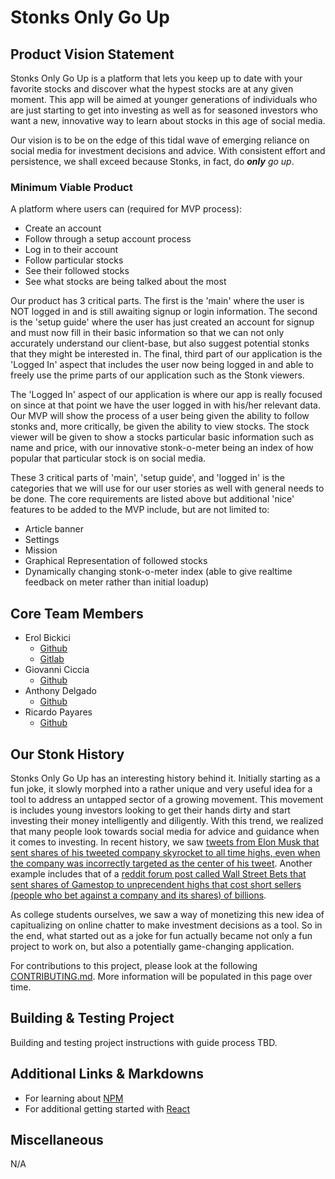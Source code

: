 # Stonks Only Go Up
## Product Vision Statement
Stonks Only Go Up is a platform that lets you keep up to date with your favorite stocks and discover what the hypest stocks are at any given moment. This app will be aimed at younger generations of individuals who are just starting to get into investing as well as for seasoned investors who want a new, innovative way to learn about stocks in this age of social media.

Our vision is to be on the edge of this tidal wave of emerging reliance on social media for investment decisions and advice. With consistent effort and persistence, we shall exceed because Stonks, in fact, do ****only*** go up*.

### Minimum Viable Product
A platform where users can (required for MVP process): 
* Create an account
* Follow through a setup account process
* Log in to their account
* Follow particular stocks
* See their followed stocks
* See what stocks are being talked about the most

Our product has 3 critical parts. The first is the 'main' where the user is NOT logged in and is still awaiting signup or login information. The second is the 'setup guide' where the user has just created an account for signup and must now fill in their basic information so that we can not only accurately understand our client-base, but also suggest potential stonks that they might be interested in. The final, third part of our application is the 'Logged In' aspect that includes the user now being logged in and able to freely use the prime parts of our application such as the Stonk viewers.

The 'Logged In' aspect of our application is where our app is really focused on since at that point we have the user logged in with his/her relevant data. Our MVP will show the process of a user being given the ability to follow stonks and, more critically, be given the ability to view stocks. The stock viewer will be given to show a stocks particular basic information such as name and price, with our innovative stonk-o-meter being an index of how popular that particular stock is on social media.

These 3 critical parts of 'main', 'setup guide', and 'logged in' is the categories that we will use for our user stories as well with general needs to be done. The core requirements are listed above but additional 'nice' features to be added to the MVP include, but are not limited to:
* Article banner
* Settings
* Mission
* Graphical Representation of followed stocks
* Dynamically changing stonk-o-meter index (able to give realtime feedback on meter rather than initial loadup)

## Core Team Members
* Erol Bickici
    - [Github](https://github.com/Partisi)
    - [Gitlab](https://gitlab.com/partisi)
* Giovanni Ciccia
    - [Github](https://github.com/giovanniCL)
* Anthony Delgado
	- [Github](https://github.com/ad4565)
* Ricardo Payares
 	- [Github](https://github.com/rickypaya)

## Our Stonk History
Stonks Only Go Up has an interesting history behind it. Initially starting as a fun joke, it slowly morphed into a rather unique and very useful idea for a tool to address an untapped sector of a growing movement. This movement is includes young investors looking to get their hands dirty and start investing their money intelligently and diligently. With this trend, we realized that many people look towards social media for advice and guidance when it comes to investing. In recent history, we saw [tweets from Elon Musk that sent shares of his tweeted company skyrocket to all time highs, even when the company was incorrectly targeted as the center of his tweet](https://nypost.com/2021/01/12/signal-stock-surges-438-percent-after-elon-musk-tweet/#:~:text=The%20company's%20stock%2C%20traded%20over,about%20the%20apparent%20ticker%20confusion.). Another example includes that of a [reddit forum post called Wall Street Bets that sent shares of Gamestop to unprecendent highs that cost short sellers (people who bet against a company and its shares) of billions](https://www.theverge.com/22251427/reddit-gamestop-stock-short-wallstreetbets-robinhood-wall-street).

As college students ourselves, we saw a way of monetizing this new idea of capitualizing on online chatter to make investment decisions as a tool. So in the end, what started out as a joke for fun actually became not only a fun project to work on, but also a potentially game-changing application.

For contributions to this project, please look at the following [CONTRIBUTING.md](./CONTRIBUTING.md). More information will be populated in this page over time.

## Building & Testing Project
Building and testing project instructions with guide process TBD.

## Additional Links & Markdowns
- For learning about [NPM](https://www.npmjs.com/)
- For additional getting started with [React](https://reactjs.org/docs/getting-started.html)

## Miscellaneous
N/A

